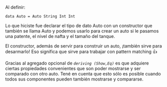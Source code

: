 Al definir:

`data Auto = Auto String Int Int`

Lo que hiciste fue declarar el tipo de dato Auto con un constructor que también se llama Auto y podemos usarlo para crear un auto si le pasamos una patente, el nivel de nafta y el tamaño del tanque.

El constructor, además de servir para construir un auto, ¡también sirve para desarmarlo! Eso significa que sirve para trabajar con pattern matching :+1:

Gracias al agregado opcional de *`deriving (Show,Eq)`* es que adquiere ciertas propiedades convenientes que son poder mostrarse y ser comparado con otro auto. Tené en cuenta que esto sólo es posible cuando todos sus componentes pueden también mostrarse y compararse.